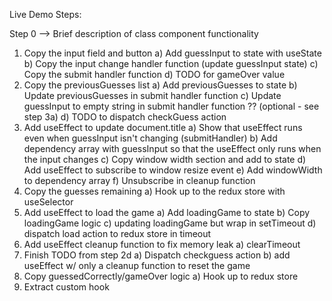 Live Demo Steps:

Step 0 --> Brief description of class component functionality

1) Copy the input field and button
   a) Add guessInput to state with useState
   b) Copy the input change handler function (update guessInput state)
   c) Copy the submit handler function
   d) TODO for gameOver value
2) Copy the previousGuesses list
   a) Add previousGuesses to state
   b) Update previousGuesses in submit handler function
   c) Update guessInput to empty string in submit handler function ?? (optional - see step 3a)
   d) TODO to dispatch checkGuess action
3) Add useEffect to update document.title
   a) Show that useEffect runs even when guessInput isn't changing (submitHandler)
   b) Add dependency array with guessInput so that the useEffect only runs when the input changes
   c) Copy window width section and add to state
   d) Add useEffect to subscribe to window resize event
   e) Add windowWidth to dependency array 
   f) Unsubscribe in cleanup function
4) Copy the guesses remaining
   a) Hook up to the redux store with useSelector
5) Add useEffect to load the game
   a) Add loadingGame to state
   b) Copy loadingGame logic
   c) updating loadingGame but wrap in setTimeout
   d) dispatch load action to redux store in timeout
6) Add useEffect cleanup function to fix memory leak
   a) clearTimeout
7) Finish TODO from step 2d
   a) Dispatch checkguess action
   b) add useEffect w/ only a cleanup function to reset the game
8) Copy guessedCorrectly/gameOver logic
   a) Hook up to redux store
9) Extract custom hook






<!-- 1. Copy JSX from Class Component
2. Copy simple handler functions first and leave body of functions blank
3. Find the references to this.props redux stuff 
    1. create variables with dummy info for now
    2. add comments to come back to them later
4. Find all references to this.state
    1. Delete them and create useState refs
    2. Explain the difference between class component state and functional component state 
        1. objects vs primitives
        2. Merging state vs not
        3. Can call multiple times and order of state variables matters
    3. Now find all this.setState refs
        1. Delete and add setWhatever functions up
5. Create a useEffect function that is empty except for a console.log
    1. Show how often the function is fired
    2. Now fill in with the document.title update
    3. Show that one useEffect does what componentDidMount and componentDidUpdate did for the class component
6. Add another useEffect function for selecting the secret word (redux action)
    1. Now will need to set up redux logic
        1. Introduce useSelector
            1. Now will be a good time to quickly replace the dummy info with real info
        2. Introduce useDispatch
        3. Wrap in a setTimeout
    2. Don’t forget to add dependencies for useEffect and talk about the dependency array
    3. Show the memory leak error 
        1. Set up the cleanup effect in the return function of the useEffect
7. Add redux logic to check the guess
8. Add redux logic to reset the game when the component is removed/reloaded
    1. Talk about how unrelated logic can be split up in different useEffect calls
9. Finally extract the useEffect to get the secret phrase to a custom Hook -->